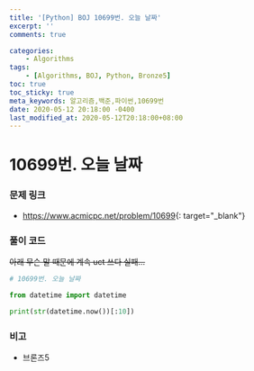 ```yaml
---
title: '[Python] BOJ 10699번. 오늘 날짜'
excerpt: ''
comments: true

categories:
    - Algorithms
tags:
    - [Algorithms, BOJ, Python, Bronze5]
toc: true
toc_sticky: true
meta_keywords: 알고리즘,백준,파이썬,10699번
date: 2020-05-12 20:18:00 -0400
last_modified_at: 2020-05-12T20:18:00+08:00
---
```


# 10699번. 오늘 날짜

### 문제 링크

-   <https://www.acmicpc.net/problem/10699>{: target="\_blank"}

### 풀이 코드

~~아래 무슨 말 때문에 계속 uct 쓰다 실패...~~

```python
# 10699번. 오늘 날짜

from datetime import datetime

print(str(datetime.now())[:10])
```

### 비고

-   브론즈5
